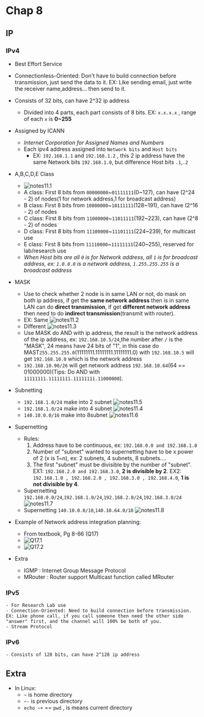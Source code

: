# **Chap 8**
## **IP**
### **IPv4**
* Best Effort Service 
* Connectionless-Oriented: Don't have to build connection before transmission, just send the data to it. EX: Like sending email, just write the receiver name,address... then send to it.
* Consists of 32 bits, can have 2^32 ip address
    - Divided into 4 parts, each part consists of 8 bits. EX: `x.x.x.x` , range of each `x` is **0~255**
* Assigned by ICANN
    - _Internet Corporation for Assigned Names and Numbers_
    - Each ipv4 address assigned into `Network bits` and `Host bits` 
        - EX: `192.168.1.1` and `192.168.1.2` , this 2 ip address have the same Network bits `192.168.1.0`, but difference Host bits `.1`,`.2`
* A,B,C,D,E Class 
    - ![notes11.1](Images/notes11.1.png)
    - A class: First 8 bits from `00000000`~`01111111`(0~127), can have (2^24 - 2) of nodes(1 for network address,1 for broadcast address)
    - B class: First 8 bits from `10000000`~`10111111`(128~191), can have (2^16 - 2) of nodes
    - C class: First 8 bits from `11000000`~`11011111`(192~223), can have (2^8 - 2) of nodes
    - D class: First 8 bits from `11100000`~`11101111`(224~239), for multicast use
    - E class: First 8 bits from `11110000`~`11111111`(240~255), reserved for lab/research use
    - _When Host bits are all `0` is for Network address, all `1` is for broadcast address, ex: `1.0.0.0` is a network address, `1.255.255.255` is a broadcast address_
* MASK
    - Use to check whether 2 node is in same LAN or not, do mask on both ip address, if get the **same network address** then is in same LAN can do **direct transmission**, if get **different network address** then need to do **indirect transmission**(transmit with router).
    - EX: Same
     ![notes11.2](Images/notes11.2.jpg)
    - Different
     ![notes11.3](Images/notes11.3.jpg)
    - Use MASK do AND with ip address, the result is the network address of the ip address, ex: `192.168.10.5/24`,the number after `/` is the "MASK", 24 means have 24 bits of "1", in this case do MAST`255.255.255.0`(11111111.11111111.11111111.0) with `192.168.10.5` will get `192.168.10.0` which is the network address
    - `192.168.10.90/26` will get network address `192.168.10.64`(64 == 01000000)(Tips: Do AND with `11111111.11111111.11111111.11000000`).
* Subnetting
    - `192.168.1.0/24` make into 2 subnet
    ![notes11.5](Images/notes11.5.jpg)
    - `192.168.1.0/24` make into 4 subnet
    ![notes11.4](Images/notes11.4.jpg)
    - `140.10.0.0/16` make into 8subnet
    ![notes11.6](Images/notes11.6.jpg)
* Supernetting
    - Rules:
        1) Address have to be continuous, ex: `192.168.0.0 and 192.168.1.0`
        2) Number of "subnet" wanted to supernetting have to be x power of 2 (x is 1~n), ex: 2 subnets, 4 subnets, 8 subnets....
        3) The first "subnet" must be divisible by the number of "subnet". EX1: `192.168.2.0 and 192.168.3.0`, **2 is divisible by 2**. EX2: `192.168.1.0 , 192.168.2.0 , 192.168.3.0 , 192.168.4.0`, **1 is not divisible by 4**.
    - Supernetting `192.168.0.0/24`,`192.168.1.0/24`,`192.168.2.0/24`,`192.168.3.0/24`
    ![notes11.7](Images/notes11.7.jpg)
    - Supernetting `140.10.0.0/18`,`140.10.64.0/18`
    ![notes11.8](Images/notes11.8.jpg)
* Example of Network address integration planning:
    - From textbook, Pg 8-66 (Q17)
    - ![Q17.1](../Computer-Networks.wiki/Images/Q17.1.png)
    - ![Q17.2](../Computer-Networks.wiki/Images/Q17.2.png)

* Extra
    - IGMP : Internet Group Message Protocol
    - MRouter : Router support Multicast function called MRouter
### **IPv5**
    - For Research Lab use
    - Connection-Oriented: Need to build connection before transmission. EX: Like phone call, if you call someone then need the other side "answer" first, and the channel will 100% be both of you.
    - Stream Protocol
### **IPv6**
    - Consists of 128 bits, can have 2^128 ip address

## **Extra**
* In Linux:
    - `~` is home directory
	- `~-` is previous directory
    - `echo ~+` == `pwd` , is means current directory